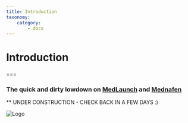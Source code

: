 ```yaml
---
title: Introduction
taxonomy:
    category:
        - docs
---
```


# Introduction

===

### The quick and dirty lowdown on [MedLaunch](https://medlaunch.info) and [Mednafen](https://mednafen.github.io/)

** UNDER CONSTRUCTION - CHECK BACK IN A FEW DAYS :)

![Logo](../user/pages/images/MedLaunch_sm.png)
